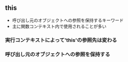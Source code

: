 ## this
- 呼び出し元のオブジェクトへの参照を保持するキーワード
- 主に関数コンテキスト内で使用されることが多い

### 実行コンテキストによって'this'の参照先は変わる
### 呼び出し元のオブジェクトへの参照を保持する
